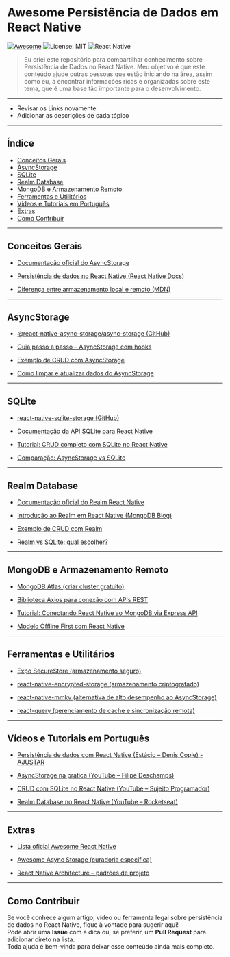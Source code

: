 # Awesome Persistência de Dados em React Native
[![Awesome](https://awesome.re/badge.svg)](https://awesome.re)
![License: MIT](https://img.shields.io/badge/License-MIT-blue.svg)
![React Native](https://img.shields.io/badge/React%20Native-blue?logo=react)

> Eu criei este repositório para compartilhar conhecimento sobre Persistência de Dados no React Native. Meu objetivo é que este conteúdo ajude outras pessoas que estão iniciando na área, assim como eu, a encontrar informações ricas e organizadas sobre este tema, que é uma base tão importante para o desenvolvimento.

---
- Revisar os Links novamente
- Adicionar as descrições de cada tópico
---

## Índice
- [Conceitos Gerais](#conceitos-gerais)
- [AsyncStorage](#asyncstorage)
- [SQLite](#sqlite)
- [Realm Database](#realm-database)
- [MongoDB e Armazenamento Remoto](#mongodb-e-armazenamento-remoto)
- [Ferramentas e Utilitários](#ferramentas-e-utilitários)
- [Vídeos e Tutoriais em Português](#vídeos-e-tutoriais-em-português)
- [Extras](#extras)
- [Como Contribuir](como-contribuir)

---

## Conceitos Gerais

- [Documentação oficial do AsyncStorage](https://react-native-async-storage.github.io/async-storage/docs/usage)

- [Persistência de dados no React Native (React Native Docs)](https://reactnative.dev/docs/asyncstorage)

- [Diferença entre armazenamento local e remoto (MDN)](https://developer.mozilla.org/pt-BR/docs/Web/API/Storage)

---

## AsyncStorage

- [@react-native-async-storage/async-storage (GitHub)](https://github.com/react-native-async-storage/async-storage)

- [Guia passo a passo – AsyncStorage com hooks](https://blog.logrocket.com/asyncstorage-react-native/)

- [Exemplo de CRUD com AsyncStorage](https://medium.com/reactbrasil/como-usar-o-asyncstorage-no-react-native-3b5f5ff8b3d4)

- [Como limpar e atualizar dados do AsyncStorage](https://reactnative.dev/docs/asyncstorage#clear)

---

## SQLite

- [react-native-sqlite-storage (GitHub)](https://github.com/andpor/react-native-sqlite-storage)

- [Documentação da API SQLite para React Native](https://github.com/andpor/react-native-sqlite-storage#api)

- [Tutorial: CRUD completo com SQLite no React Native](https://www.section.io/engineering-education/using-sqlite-in-react-native/)

- [Comparação: AsyncStorage vs SQLite](https://dev.to/amanhimself/sqlite-vs-asyncstorage-in-react-native-40c2)

---

## Realm Database

- [Documentação oficial do Realm React Native](https://www.mongodb.com/docs/realm/sdk/react-native/)

- [Introdução ao Realm em React Native (MongoDB Blog)](https://www.mongodb.com/developer/products/realm/realm-react-native-tutorial/)

- [Exemplo de CRUD com Realm](https://www.section.io/engineering-education/realm-database-with-react-native/)

- [Realm vs SQLite: qual escolher?](https://www.simform.com/blog/realm-vs-sqlite/)

---

## MongoDB e Armazenamento Remoto

- [MongoDB Atlas (criar cluster gratuito)](https://www.mongodb.com/atlas/database)

- [Biblioteca Axios para conexão com APIs REST](https://axios-http.com/)

- [Tutorial: Conectando React Native ao MongoDB via Express API](https://www.freecodecamp.org/news/connect-react-native-to-mongodb/)

- [Modelo Offline First com React Native](https://dev.to/mmazzarolo/offline-first-react-native-apps-4e45)

---

## Ferramentas e Utilitários

- [Expo SecureStore (armazenamento seguro)](https://docs.expo.dev/versions/latest/sdk/securestore/)

- [react-native-encrypted-storage (armazenamento criptografado)](https://github.com/emeraldsanto/react-native-encrypted-storage)

- [react-native-mmkv (alternativa de alto desempenho ao AsyncStorage)](https://github.com/mrousavy/react-native-mmkv)

- [react-query (gerenciamento de cache e sincronização remota)](https://tanstack.com/query/latest)

---

## Vídeos e Tutoriais em Português

- [Persistência de dados com React Native (Estácio – Denis Cople) - AJUSTAR](https://estacio.br/)

- [AsyncStorage na prática (YouTube – Filipe Deschamps)](https://www.youtube.com/watch?v=XOYpIGxA68k)

- [CRUD com SQLite no React Native (YouTube – Sujeito Programador)](https://www.youtube.com/watch?v=\_hytKpMc04E)

- [Realm Database no React Native (YouTube – Rocketseat)](https://www.youtube.com/watch?v=GFVZt8tqL4E)

---

## Extras

- [Lista oficial Awesome React Native](https://github.com/jondot/awesome-react-native)

- [Awesome Async Storage (curadoria específica)](https://github.com/react-native-async-storage/awesome-async-storage)

- [React Native Architecture – padrões de projeto](https://reactnative.dev/docs/architecture-overview)

---

## Como Contribuir

Se você conhece algum artigo, vídeo ou ferramenta legal sobre persistência de dados no React Native, fique à vontade para sugerir aqui!  
Pode abrir uma **Issue** com a dica ou, se preferir, um **Pull Request** para adicionar direto na lista.  
Toda ajuda é bem-vinda para deixar esse conteúdo ainda mais completo.

